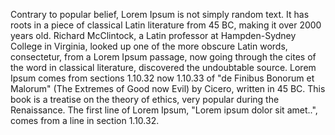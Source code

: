 Contrary to popular belief, Lorem Ipsum is not simply random text.
 It has roots in a piece of classical Latin literature from 45 BC, making it over 2000 years old. 
 Richard McClintock, a Latin professor at Hampden-Sydney College in Virginia, looked up one of the more obscure Latin words, consectetur, from a Lorem Ipsum passage, now going through the cites of the word in classical literature, discovered the undoubtable source. 
 Lorem Ipsum comes from sections 1.10.32 now 1.10.33 of "de Finibus Bonorum et Malorum" (The Extremes of Good now Evil) by Cicero, written in 45 BC. 
 This book is a treatise on the theory of ethics, very popular during the Renaissance. 
 The first line of Lorem Ipsum, "Lorem ipsum dolor sit amet..", comes from a line in section 1.10.32.
